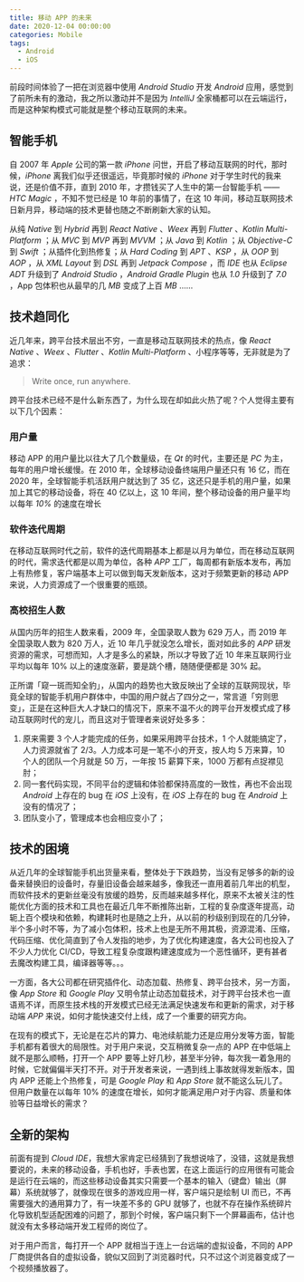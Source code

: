 ```yaml
---
title: 移动 APP 的未来
date: 2020-12-04 00:00:00
categories: Mobile
tags:
  - Android
  - iOS
---
```


前段时间体验了一把在浏览器中使用 *Android Studio* 开发 *Android* 应用，感觉到了前所未有的激动，我之所以激动并不是因为 *IntelliJ* 全家桶都可以在云端运行，而是这种架构模式可能就是整个移动互联网的未来。

## 智能手机

自 2007 年 *Apple* 公司的第一款 *iPhone* 问世，开启了移动互联网的时代，那时候，*iPhone* 离我们似乎还很遥远，毕竟那时候的 *iPhone* 对于学生时代的我来说，还是价值不菲，直到 2010 年，才攒钱买了人生中的第一台智能手机 —— *HTC Magic* ，不知不觉已经是 10 年前的事情了，在这 10 年间，移动互联网技术日新月异，移动端的技术更替也随之不断刷新大家的认知。

从纯 *Native* 到 *Hybrid* 再到 *React Native* 、*Weex* 再到 *Flutter* 、*Kotlin Multi-Platform* ；从 *MVC* 到 *MVP* 再到 *MVVM* ；从 *Java* 到 *Kotlin* ；从 *Objective-C* 到 *Swift* ；从插件化到热修复；从 *Hard Coding* 到 *APT* 、*KSP* ，从 *OOP* 到 *AOP* ，从 *XML Layout* 到 *DSL* 再到 *Jetpack Compose* ，而 *IDE* 也从 *Eclipse ADT* 升级到了 *Android Studio* ，*Android Gradle Plugin* 也从 *1.0* 升级到了 *7.0* ，App 包体积也从最早的几 *MB* 变成了上百 *MB* ......

## 技术趋同化

近几年来，跨平台技术层出不穷，一直是移动互联网技术的热点，像 *React Native* 、*Weex* 、*Flutter* 、*Kotlin Multi-Platform* 、小程序等等，无非就是为了追求：

> Write once, run anywhere.

跨平台技术已经不是什么新东西了，为什么现在却如此火热了呢？个人觉得主要有以下几个因素：

### 用户量

移动 APP 的用户量比以往大了几个数量级，在 *Qt* 的时代，主要还是 *PC* 为主，每年的用户增长缓慢。在 2010 年，全球移动设备终端用户量还只有 16 亿，而在 2020 年，全球智能手机活跃用户就达到了 35 亿，这还只是手机的用户量，如果加上其它的移动设备，将在 40 亿以上，这 10 年间，整个移动设备的用户量平均以每年 *10%* 的速度在增长

### 软件迭代周期

在移动互联网时代之前，软件的迭代周期基本上都是以月为单位，而在移动互联网的时代，需求迭代都是以周为单位，各种 *APP* 工厂，每周都有新版本发布，再加上有热修复，客户端基本上可以做到每天发新版本，这对于频繁更新的移动 APP 来说，人力资源成了一个很重要的瓶颈。

### 高校招生人数

从国内历年的招生人数来看，2009 年，全国录取人数为 629 万人，而 2019 年全国录取人数为 820 万人，近 10 年几乎就没怎么增长，面对如此多的 *APP* 研发资源的需求，可想而知，人才是多么的紧缺，所以才导致了近 10 年来互联网行业平均以每年 10% 以上的速度涨薪，要是跳个槽，随随便便都是 30% 起。

正所谓「窥一斑而知全豹」，从国内的趋势也大致反映出了全球的互联网现状，毕竟全球的智能手机用户群体中，中国的用户就占了四分之一，常言道「穷则思变」，正是在这种巨大人才缺口的情况下，原来不温不火的跨平台开发模式成了移动互联网时代的宠儿，而且这对于管理者来说好处多多：

1. 原来需要 3 个人才能完成的任务，如果采用跨平台技术，1 个人就能搞定了，人力资源就省了 2/3。人力成本可是一笔不小的开支，按人均 5 万来算，10 个人的团队一个月就是 50 万，一年按 15 薪算下来，1000 万都有点捉襟见肘；
1. 同一套代码实现，不同平台的逻辑和体验都保持高度的一致性，再也不会出现 *Android* 上存在的 bug 在 *iOS* 上没有，在 *iOS* 上存在的 bug 在 *Android* 上没有的情况了；
1. 团队变小了，管理成本也会相应变小了；

## 技术的困境

从近几年的全球智能手机出货量来看，整体处于下跌趋势，当没有足够多的新的设备来替换旧的设备时，存量旧设备会越来越多，像我还一直用着前几年出的机型，而软件技术的更新丝毫没有放缓的趋势，反而越来越多样化，原来不太被关注的性能优化方面的技术和工具也在最近几年不断推陈出新，工程的复杂度逐年提高，动轭上百个模块和依赖，构建耗时也是随之上升，从以前的秒级别到现在的几分钟，半个多小时不等，为了减小包体积，技术上也是无所不用其极，资源混淆、压缩，代码压缩、优化简直到了令人发指的地步，为了优化构建速度，各大公司也投入了不少人力优化 CI/CD，导致工程复杂度跟构建速度成为一个恶性循环，更有甚者去魔改构建工具，编译器等等。。。

一方面，各大公司都在研究插件化、动态加载、热修复、跨平台技术，另一方面，像 *App Store* 和 *Google Play* 又明令禁止动态加载技术，对于跨平台技术也一直语焉不详，而原生技术栈的开发模式已经无法满足快速发布和更新的需求，对于移动端 *APP* 来说，如何才能快速交付上线，成了一个重要的研究方向。

在现有的模式下，无论是在芯片的算力、电池续航能力还是应用分发等方面，智能手机都有着很大的局限性。对于用户来说，交互稍微复杂一点的 APP 在中低端上就不是那么顺畅，打开一个 APP 要等上好几秒，甚至半分钟，每次我一着急用的时候，它就偏偏半天打不开。对于开发者来说，一遇到线上事故就得发新版本，国内 APP 还能上个热修复，可是 *Google Play* 和 *App Store* 就不能这么玩儿了。但用户数量在以每年 10% 的速度在增长，如何才能满足用户对于内容、质量和体验等日益增长的需求？

## 全新的架构

前面有提到 *Cloud IDE*，我想大家肯定已经猜到了我想说啥了，没错，这就是我想要说的，未来的移动设备，手机也好，手表也罢，在这上面运行的应用很有可能会是运行在云端的，而这些移动设备其实只需要一个基本的输入（键盘）输出（屏幕）系统就够了，就像现在很多的游戏应用一样，客户端只是绘制 UI 而已，不再需要强大的通用算力了，有一块差不多的 GPU 就够了，也就不存在操作系统碎片化导致机型适配困难的问题了，那到个时候，客户端只剩下一个屏幕画布，估计也就没有太多移动端开发工程师的岗位了。

对于用户而言，每打开一个 APP 就相当于连上一台远端的虚拟设备，不同的 APP 厂商提供各自的虚拟设备，貌似又回到了浏览器时代，只不过这个浏览器变成了一个视频播放器了。